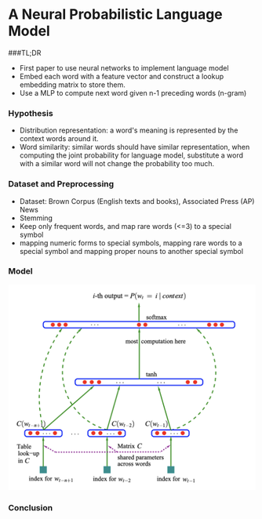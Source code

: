 # A Neural Probabilistic Language Model 

###TL;DR

* First paper to use neural networks to implement language model
* Embed each word with a feature vector and construct a lookup embedding matrix to store them. 
* Use a MLP to compute next word given n-1 preceding words (n-gram)



### Hypothesis

* Distribution representation: a word's meaning is represented by the context words around it. 
* Word similarity: similar words should have similar representation, when computing the joint probability for language model, substitute a word with a similar word will not change the probability too much. 

### Dataset and Preprocessing

* Dataset: Brown Corpus (English texts and books), Associated Press (AP) News
* Stemming
* Keep only frequent words, and map rare words (<=3) to a special symbol
* mapping numeric forms to special symbols, mapping rare words to a special symbol and mapping proper nouns to another special symbol

### Model

![NNLM](./imgs/nnlm.png)







### Conclusion





